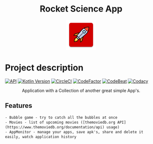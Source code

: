 <h1 align="center">Rocket Science App</h1>

<p align="center"><img src="https://github.com/BeeTrain/Rocket-Science-App/blob/master/app/src/main/ic_launcher-web.png" width="100" height="100"></p>

# Project description
[![API](https://img.shields.io/badge/API-21%2B-brightgreen.svg?style=flat)](https://android-arsenal.com/api?level=21)
[![Kotlin Version](https://img.shields.io/badge/Kotlin-1.3.61-blue.svg)](https://kotlinlang.org)
[![CircleCI](https://circleci.com/gh/BeeTrain/Rocket-Science-App.svg?style=shield)](https://circleci.com/gh/BeeTrain/Rocket-Science-App)
[![CodeFactor](https://www.codefactor.io/repository/github/beetrain/rocket-science-app/badge)](https://www.codefactor.io/repository/github/beetrain/rocket-science-app)
[![CodeBeat](https://codebeat.co/badges/25315d29-1ba0-4776-b2bf-8bc93cbdae26)](https://codebeat.co/projects/github-com-beetrain-rocket-science-app-master)
[![Codacy](https://api.codacy.com/project/badge/Grade/97bf3925104e4fdb97744bc80b857db6)](https://www.codacy.com/manual/BeeTrain/Rocket-Science-App?utm_source=github.com&amp;utm_medium=referral&amp;utm_content=BeeTrain/Rocket-Science-App&amp;utm_campaign=Badge_Grade)

<p align="center">Application with a Collection of another great simple App's.</p>

## Features

    - Bubble game - try to catch all the bubbles at once
    - Movies - list of upcoming movies ([themoviedb.org API](https://www.themoviedb.org/documentation/api) usage)
    - AppMonitor - manage your apps, save apk's, share and delete it easily, watch application history